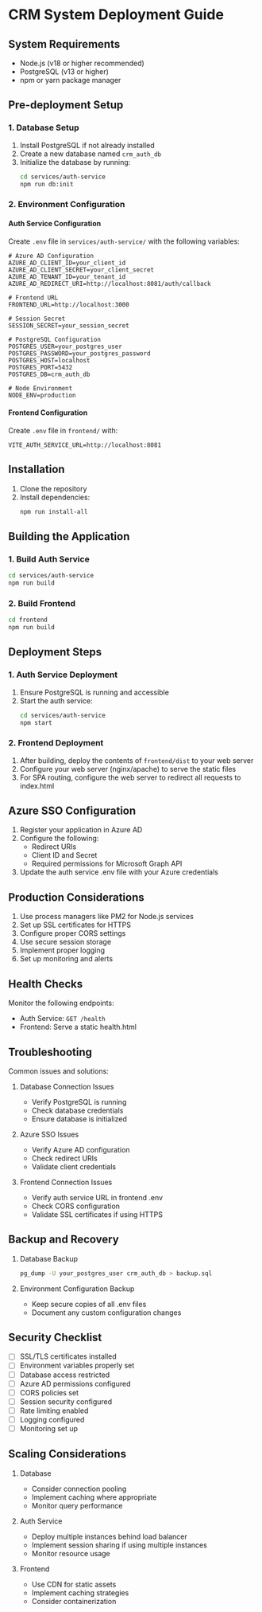 # CRM System Deployment Guide

## System Requirements

- Node.js (v18 or higher recommended)
- PostgreSQL (v13 or higher)
- npm or yarn package manager

## Pre-deployment Setup

### 1. Database Setup

1. Install PostgreSQL if not already installed
2. Create a new database named `crm_auth_db`
3. Initialize the database by running:
   ```bash
   cd services/auth-service
   npm run db:init
   ```

### 2. Environment Configuration

#### Auth Service Configuration
Create `.env` file in `services/auth-service/` with the following variables:
```env
# Azure AD Configuration
AZURE_AD_CLIENT_ID=your_client_id
AZURE_AD_CLIENT_SECRET=your_client_secret
AZURE_AD_TENANT_ID=your_tenant_id
AZURE_AD_REDIRECT_URI=http://localhost:8081/auth/callback

# Frontend URL
FRONTEND_URL=http://localhost:3000

# Session Secret
SESSION_SECRET=your_session_secret

# PostgreSQL Configuration
POSTGRES_USER=your_postgres_user
POSTGRES_PASSWORD=your_postgres_password
POSTGRES_HOST=localhost
POSTGRES_PORT=5432
POSTGRES_DB=crm_auth_db

# Node Environment
NODE_ENV=production
```

#### Frontend Configuration
Create `.env` file in `frontend/` with:
```env
VITE_AUTH_SERVICE_URL=http://localhost:8081
```

## Installation

1. Clone the repository
2. Install dependencies:
   ```bash
   npm run install-all
   ```

## Building the Application

### 1. Build Auth Service
```bash
cd services/auth-service
npm run build
```

### 2. Build Frontend
```bash
cd frontend
npm run build
```

## Deployment Steps

### 1. Auth Service Deployment

1. Ensure PostgreSQL is running and accessible
2. Start the auth service:
   ```bash
   cd services/auth-service
   npm start
   ```

### 2. Frontend Deployment

1. After building, deploy the contents of `frontend/dist` to your web server
2. Configure your web server (nginx/apache) to serve the static files
3. For SPA routing, configure the web server to redirect all requests to index.html

## Azure SSO Configuration

1. Register your application in Azure AD
2. Configure the following:
   - Redirect URIs
   - Client ID and Secret
   - Required permissions for Microsoft Graph API
3. Update the auth service .env file with your Azure credentials

## Production Considerations

1. Use process managers like PM2 for Node.js services
2. Set up SSL certificates for HTTPS
3. Configure proper CORS settings
4. Use secure session storage
5. Implement proper logging
6. Set up monitoring and alerts

## Health Checks

Monitor the following endpoints:
- Auth Service: `GET /health`
- Frontend: Serve a static health.html

## Troubleshooting

Common issues and solutions:

1. Database Connection Issues
   - Verify PostgreSQL is running
   - Check database credentials
   - Ensure database is initialized

2. Azure SSO Issues
   - Verify Azure AD configuration
   - Check redirect URIs
   - Validate client credentials

3. Frontend Connection Issues
   - Verify auth service URL in frontend .env
   - Check CORS configuration
   - Validate SSL certificates if using HTTPS

## Backup and Recovery

1. Database Backup
   ```bash
   pg_dump -U your_postgres_user crm_auth_db > backup.sql
   ```

2. Environment Configuration Backup
   - Keep secure copies of all .env files
   - Document any custom configuration changes

## Security Checklist

- [ ] SSL/TLS certificates installed
- [ ] Environment variables properly set
- [ ] Database access restricted
- [ ] Azure AD permissions configured
- [ ] CORS policies set
- [ ] Session security configured
- [ ] Rate limiting enabled
- [ ] Logging configured
- [ ] Monitoring set up

## Scaling Considerations

1. Database
   - Consider connection pooling
   - Implement caching where appropriate
   - Monitor query performance

2. Auth Service
   - Deploy multiple instances behind load balancer
   - Implement session sharing if using multiple instances
   - Monitor resource usage

3. Frontend
   - Use CDN for static assets
   - Implement caching strategies
   - Consider containerization
